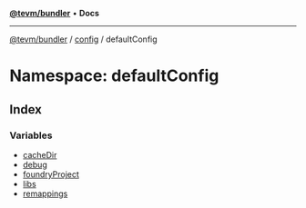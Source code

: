 [**@tevm/bundler**](../../../README.md) • **Docs**

***

[@tevm/bundler](../../../modules.md) / [config](../../README.md) / defaultConfig

# Namespace: defaultConfig

## Index

### Variables

- [cacheDir](variables/cacheDir.md)
- [debug](variables/debug.md)
- [foundryProject](variables/foundryProject.md)
- [libs](variables/libs.md)
- [remappings](variables/remappings.md)
